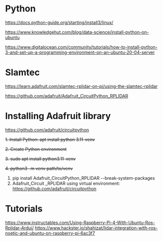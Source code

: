 # Python

https://docs.python-guide.org/starting/install3/linux/

https://www.knowledgehut.com/blog/data-science/install-python-on-ubuntu

https://www.digitalocean.com/community/tutorials/how-to-install-python-3-and-set-up-a-programming-environment-on-an-ubuntu-20-04-server


# Slamtec

https://learn.adafruit.com/slamtec-rplidar-on-pi/using-the-slamtec-rplidar

https://github.com/adafruit/Adafruit_CircuitPython_RPLIDAR


# Installing Adafruit library

https://github.com/adafruit/circuitpython

~~1. Install Python: apt install python 3.11-venv~~

~~2. Create Python environment~~

~~3. sudo apt install python3.11-venv~~

~~4. python3 -m venv path/to/venv~~

1. pip install Adafruit_CircuitPython_RPLIDAR --break-system-packages
2. Adafruit_Circuit _RPLIDAR using virtual environment: https://github.com/adafruit/circuitpython

# Tutorials
https://www.instructables.com/Using-Raspberry-Pi-4-With-Ubuntu-Ros-Rplidar-Ardui/
https://www.hackster.io/shahizat/lidar-integration-with-ros-noetic-and-ubuntu-on-raspberry-pi-6ac3f7
